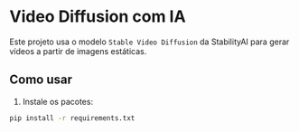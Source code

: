 # Video Diffusion com IA

Este projeto usa o modelo `Stable Video Diffusion` da StabilityAI para gerar vídeos a partir de imagens estáticas.

## Como usar

1. Instale os pacotes:
```bash
pip install -r requirements.txt